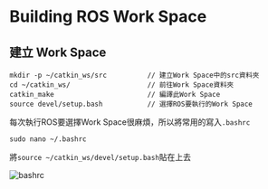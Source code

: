 # Building ROS Work Space

## 建立 Work Space
```shell
mkdir -p ~/catkin_ws/src          // 建立Work Space中的src資料夾
cd ~/catkin_ws/                   // 前往Work Space資料夾
catkin_make                       // 編譯此Work Space
source devel/setup.bash           // 選擇ROS要執行的Work Space
```

每次執行ROS要選擇Work Space很麻煩，所以將常用的寫入`.bashrc`
```shell
sudo nano ~/.bashrc
```

將`source ~/catkin_ws/devel/setup.bash`貼在上去

![bashrc](https://github.com/Offliners/ROS_Learning_Note/blob/main/Building/bashrc.PNG)
